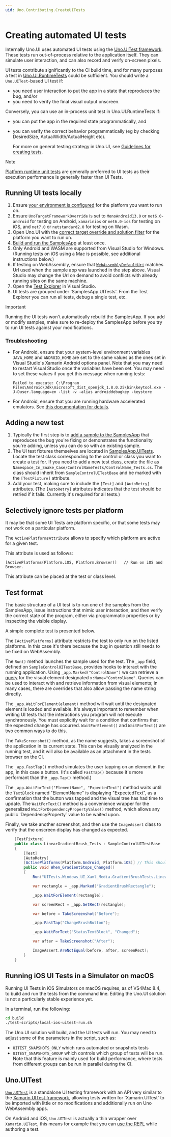 ```yaml
---
uid: Uno.Contributing.CreateUITests
---
```


# Creating automated UI tests

Internally Uno.UI uses automated UI tests using the [Uno.UITest framework](https://github.com/unoplatform/Uno.UITest). These tests run out-of-process relative to the application itself. They can simulate user interaction, and can also record and verify on-screen pixels.

UI tests contribute significantly to the CI build time, and for many purposes a test in [Uno.UI.RuntimeTests](creating-runtime-tests.md) could be sufficient. You should write a `Uno.UITest`-based UI test if:

- you need user interaction to put the app in a state that reproduces the bug, and/or
- you need to verify the final visual output onscreen.

 Conversely, you can use an in-process unit test in Uno.UI.RuntimeTests if:

- you can put the app in the required state programmatically, and
- you can verify the correct behavior programmatically (eg by checking DesiredSize, ActualWidth/ActualHeight etc).

  For more on general testing strategy in Uno.UI, see [Guidelines for creating tests](../contributing/guidelines/creating-tests.md).

> [!NOTE]
> [Platform runtime unit tests](../contributing/guidelines/creating-tests.md) are generally preferred to UI tests as their execution performance is generally faster than UI Tests.

## Running UI tests locally

1. Ensure [your environment is configured](../get-started-vs.md) for the platform you want to run on.
1. Ensure `UnoTargetFrameworkOverride` is set to `MonoAndroid13.0` or `net6.0-android` for testing on Android, `xamarinios` or `net6.0-ios` for testing on iOS, and `net7.0` or `netstandard2.0` for testing on Wasm.
1. Open Uno.UI with the [correct target override and solution filter](building-uno-ui.md) for the platform you want to run on.
1. [Build and run the SamplesApp](working-with-the-samples-apps.md) at least once.
1. Only Android and WASM are supported from Visual Studio for Windows. (Running tests on iOS using a Mac is possible, see additional instructions below.)
1. If testing on WebAssembly, ensure that [`WebAssemblyDefaultUri`](https://github.com/unoplatform/uno/blob/master/src/SamplesApp/SamplesApp.UITests/Constants.cs) matches Url used when the sample app was launched in the step above. Visual Studio may change the Url on demand to avoid conflicts with already running sites on the same machine.
1. Open the [Test Explorer](https://docs.microsoft.com/visualstudio/test/run-unit-tests-with-test-explorer) in Visual Studio.
1. UI tests are grouped under 'SamplesApp.UITests'. From the Test Explorer you can run all tests, debug a single test, etc.

> [!IMPORTANT]
> Running the UI tests won't automatically rebuild the SamplesApp. If you add or modify samples, make sure to re-deploy the SamplesApp before you try to run UI tests against your modifications.

### Troubleshooting
- For Android, ensure that your system-level environment variables `JAVA_HOME` and `ANDROID_HOME` are set to the same values as the ones set in Visual Studio's Xamarin Android options panel. Note that you may need to restart Visual Studio once the variables have been set. You may need to set these values if you get this message when running tests:
   ```
   Failed to execute: C:\Program Files\Android\Jdk\microsoft_dist_openjdk_1.8.0.25\bin\keytool.exe -J-Duser.language=en -list -v -alias androiddebugkey -keystore
   ```
- For Android, ensure that you are running hardware accelerated emulators. See [this documentation for details](https://docs.microsoft.com/en-us/xamarin/android/get-started/installation/android-emulator/hardware-acceleration?pivots=windows).

## Adding a new test

1. Typically the first step is to [add a sample to the SamplesApp](working-with-the-samples-apps.md) that reproduces the bug you're fixing or demonstrates the functionality you're adding, unless you can do so with an existing sample.
2. The UI test fixtures themselves are located in [SamplesApp.UITests](https://github.com/unoplatform/uno/tree/master/src/SamplesApp/SamplesApp.UITests). Locate the test class corresponding to the control or class you want to create a test for. If you need to add a new test class, create the file as `Namespace_In_Snake_Case/ControlNameTests/ControlName_Tests.cs`. The class should inherit from `SampleControlUITestBase` and be marked with the `[TestFixture]` attribute.
3. Add your test, making sure to include the `[Test]` and `[AutoRetry]` attributes. (The `[AutoRetry]` attributes indicates that the test should be retried if it fails. Currently it's required for all tests.)

## Selectively ignore tests per platform

It may be that some UI Tests are platform specific, or that some tests may not work on a particular platform.

The `ActivePlatformsAttribute` allows to specify which platform are active for a given test.

This attribute is used as follows:
```
[ActivePlatforms(Platform.iOS, Platform.Browser)]	// Run on iOS and Browser.
```

This attribute can be placed at the test or class level.

## Test format

The basic structure of a UI test is to run one of the samples from the SamplesApp, issue instructions that mimic user interaction, and then verify the correct state of the program, either via programmatic properties or by inspecting the visible display.

A simple complete test is presented below.

The `[ActivePlatforms]` attribute restricts the test to only run on the listed platforms. In this case it's there because the bug in question still needs to be fixed on WebAssembly.

The `Run()` method launches the sample used for the test. The `_app` field, defined on `SampleControlUITestBase`, provides hooks to interact with the running application. Using `_app.Marked("ControlName")` we can retrieve a [query](https://github.com/unoplatform/Uno.UITest/blob/master/src/Uno.UITest.Helpers/Helpers/UITests.Queries/Query.cs) for the visual element designated `x:Name="ControlName"`. Queries can be used to interact with and retrieve information from visual elements; in many cases, there are overrides that also allow passing the name string directly.

The `_app.WaitForElement(element)` method will wait until the designated element is loaded and available. It's always important to remember when writing UI tests that the interactions you program will not execute synchronously. You must explicitly wait for a condition that confirms that the expected change has occurred. `WaitForElement()` and `WaitForText()` are two common ways to do this.

The `TakeScreenshot()` method, as the name suggests, takes a screenshot of the application in its current state. This can be visually analyzed in the running test, and it will also be available as an attachment in the tests browser on the CI.

The `_app.FastTap()` method simulates the user tapping on an element in the app, in this case a button. (It's called `FastTap()` because it's more performant than the `_app.Tap()` method.)

The `_app.WaitForText("ElementName", "ExpectedText")` method waits until the `TextBlock` named "ElementName" is displaying "ExpectedText", as a confirmation that the button was tapped and the visual tree has had time to update. The `WaitForText()` method is a convenience wrapper for the generalized `WaitForDependencyPropertyValue()` method, which allows any public 'DependencyProperty` value to be waited upon.

Finally, we take another screenshot, and then use the `ImageAssert` class to verify that the onscreen display has changed as expected.

```csharp
	[TestFixture]
	public class LinearGradientBrush_Tests : SampleControlUITestBase
	{
		[Test]
		[AutoRetry]
		[ActivePlatforms(Platform.Android, Platform.iOS)] // This should be enabled for WASM once it no longer uses the LEGACY_SHAPE_MEASURE code path - https://github.com/unoplatform/uno/issues/2983
		public void When_GradientStops_Changed()
		{
			Run("UITests.Windows_UI_Xaml_Media.GradientBrushTests.LinearGradientBrush_Change_Stops");

			var rectangle = _app.Marked("GradientBrushRectangle");

			_app.WaitForElement(rectangle);

			var screenRect = _app.GetRect(rectangle);

			var before = TakeScreenshot("Before");

			_app.FastTap("ChangeBrushButton");

			_app.WaitForText("StatusTextBlock", "Changed");

			var after = TakeScreenshot("After");

			ImageAssert.AreNotEqual(before, after, screenRect);
		}
	}
```

## Running iOS UI Tests in a Simulator on macOS

Running UI Tests in iOS Simulators on macOS requires, as of VS4Mac 8.4, to build and run the tests from the command line. Editing the Uno.UI solution is not a particularly stable experience yet.

In a terminal, run the following:
``` bash
cd build
./test-scripts/local-ios-uitest-run.sh
```

The Uno.UI solution will build, and the UI tests will run. You may need to adjust some of the parameters in the script, such as:
- `UITEST_SNAPSHOTS_ONLY` which runs automated or snapshots tests
- `UITEST_SNAPSHOTS_GROUP` which controls which group of tests will be run. Note that this feature is mainly used for build performance, where tests from different groups can be run in parallel during the CI.

## Uno.UITest

[`Uno.UITest`](https://github.com/unoplatform/Uno.UITest) is a standalone UI testing framework with an API very similar to the [Xamarin.UITest framework](https://docs.microsoft.com/en-us/appcenter/test-cloud/frameworks/uitest/), allowing tests written for 'Xamarin.UITest' to be imported with little or no modifications and additionally run on Uno WebAssembly apps.

On Android and iOS, `Uno.UITest` is actually a thin wrapper over `Xamarin.UITest`, this means for example that you can [use the REPL](https://docs.microsoft.com/en-us/appcenter/test-cloud/frameworks/uitest/#using-the-repl) while authoring a test.

